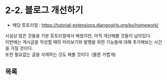 # 2-2. 블로그 개선하기
- 해당 튜토리얼 : https://tutorial-extensions.djangogirls.org/ko/homework/

사실상 많은 것들을 기본 튜토리얼에서 배웠지만, 아직 개선해볼 것들이 남아있다.  
이번에는 게시글을 작성할 때의 미리보기와 발행을 위한 기능들에 대해 추가해보는 시간을 가질 것이다.  
또한 필요없는 글을 삭제하는 것도 해볼 것이다. (물론 가볍게)

## 목록
